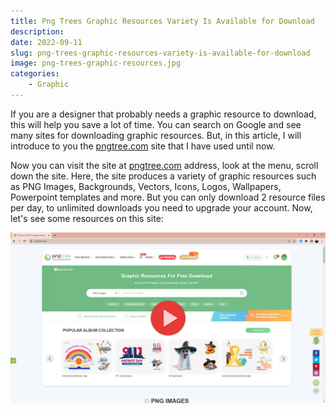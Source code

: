 ```yaml
---
title: Png Trees Graphic Resources Variety Is Available for Download
description:
date: 2022-09-11
slug: png-trees-graphic-resources-variety-is-available-for-download
image: png-trees-graphic-resources.jpg
categories:
    - Graphic
---
```


If you are a designer that probably needs a graphic resource to download, this will help you save a lot of time. You can search on Google and see many sites for downloading graphic resources. But, in this article, I will introduce to you the [pngtree.com](https://pngtree.com/?sce=af&id=12548) site that I have used until now.

Now you can visit the site at [pngtree.com](https://pngtree.com/?sce=af&id=12548) address, look at the menu, scroll down the site. Here, the site produces a variety of graphic resources such as PNG Images, Backgrounds, Vectors, Icons, Logos, Wallpapers, Powerpoint templates and more.
But you can only download 2 resource files per day, to unlimited downloads you need to upgrade your account. Now, let's see some resources on this site:

[![](png-trees-graphic-resources-variety.jpg)](https://pngtree.com/?sce=af&id=12548)
